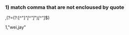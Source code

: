 ### 1) match comma that are not encloused by quote
,(?=(?:[^\"]*\"[^\"]*\")*[^\"]*$)

1,"wei,jay"  
